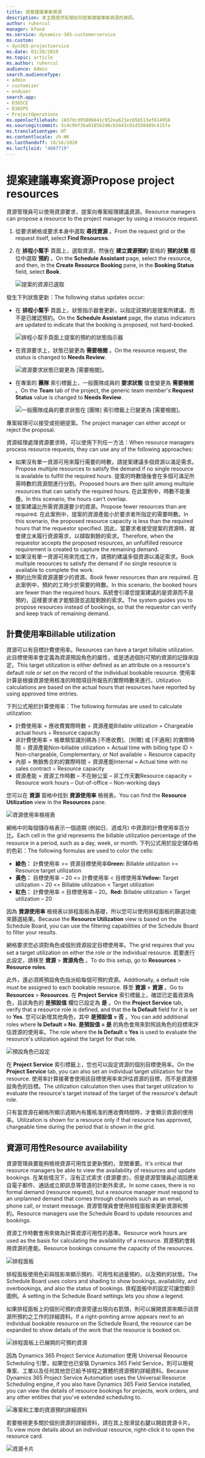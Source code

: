 ```yaml
---
title: 提案建議專案資源
description: 本主題提供有關如何提案建議專案資源的資訊。
author: ruhercul
manager: kfend
ms.service: dynamics-365-customerservice
ms.custom:
- dyn365-projectservice
ms.date: 03/28/2019
ms.topic: article
ms.author: ruhercul
audience: Admin
search.audienceType:
- admin
- customizer
- enduser
search.app:
- D365CE
- D365PS
- ProjectOperations
ms.openlocfilehash: 18d7dcd95806841c952ea621ec65b513ef614958
ms.sourcegitcommit: 5c4c9bf3ba018562d6cb3443c01d550489c415fa
ms.translationtype: HT
ms.contentlocale: zh-HK
ms.lasthandoff: 10/16/2020
ms.locfileid: "4087719"
---
```

# <a name="propose-project-resources"></a><span data-ttu-id="11aae-103">提案建議專案資源</span><span class="sxs-lookup"><span data-stu-id="11aae-103">Propose project resources</span></span>

<span data-ttu-id="11aae-104">資源管理員可以使用資源要求，提案向專案經理建議資源。</span><span class="sxs-lookup"><span data-stu-id="11aae-104">Resource managers can propose a resource to the project manager by using a resource request.</span></span>

1. <span data-ttu-id="11aae-105">從要求網格或要求本身中選取 **尋找資源** 。</span><span class="sxs-lookup"><span data-stu-id="11aae-105">From the request grid or the request itself, select **Find Resources**.</span></span>
2. <span data-ttu-id="11aae-106">在 **排程小幫手** 頁面上，選取資源，然後在 **建立資源預約** 窗格的 **預約狀態** 欄位中選取 **預約** 。</span><span class="sxs-lookup"><span data-stu-id="11aae-106">On the **Schedule Assistant** page, select the resource, and then, in the **Create Resource Booking** pane, in the **Booking Status** field, select **Book**.</span></span>

    ![提案的資源已選取](media/Resource-Management-image62.png)

<span data-ttu-id="11aae-108">發生下列狀態更新：</span><span class="sxs-lookup"><span data-stu-id="11aae-108">The following status updates occur:</span></span>

- <span data-ttu-id="11aae-109">在 **排程小幫手** 頁面上，狀態指示器會更新，以指定該預約是提案所建議，而不是已確認預約。</span><span class="sxs-lookup"><span data-stu-id="11aae-109">On the **Schedule Assistant** page, the status indicators are updated to indicate that the booking is proposed, not hard-booked.</span></span>

    ![排程小幫手頁面上提案的預約的狀態指示器](media/Resource-Management-image63.png)

- <span data-ttu-id="11aae-111">在資源要求上，狀態已變更為 **需要檢閱** 。</span><span class="sxs-lookup"><span data-stu-id="11aae-111">On the resource request, the status is changed to **Needs Review**.</span></span>

    ![資源要求狀態已變更為 [需要檢閱]。](media/Resource-Management-image64.png)

- <span data-ttu-id="11aae-113">在專案的 **團隊** 索引標籤上，一般團隊成員的 **要求狀態** 值會變更為 **需要檢閱** 。</span><span class="sxs-lookup"><span data-stu-id="11aae-113">On the **Team** tab of the project, the generic team member's **Request Status** value is changed to **Needs Review**.</span></span>

    ![一般團隊成員的要求狀態在 [團隊] 索引標籤上已變更為 [需要檢閱]。](media/Resource-Management-image48.png)

<span data-ttu-id="11aae-115">專案經理可以接受或拒絕提案。</span><span class="sxs-lookup"><span data-stu-id="11aae-115">The project manager can either accept or reject the proposal.</span></span>

<span data-ttu-id="11aae-116">資源經理處理資源要求時，可以使用下列任一方法：</span><span class="sxs-lookup"><span data-stu-id="11aae-116">When resource managers process resource requests, they can use any of the following approaches:</span></span>

- <span data-ttu-id="11aae-117">如果沒有單一資源可用來履行需要的時數，請提案建議多個資源以滿足需求。</span><span class="sxs-lookup"><span data-stu-id="11aae-117">Propose multiple resources to satisfy the demand if no single resource is available to fulfill the required hours.</span></span> <span data-ttu-id="11aae-118">提案的時數隨後會在多個可滿足所需時數的資源間進行分割。</span><span class="sxs-lookup"><span data-stu-id="11aae-118">Proposed hours are then split among multiple resources that can satisfy the required hours.</span></span> <span data-ttu-id="11aae-119">在此案例中，時數不能重疊。</span><span class="sxs-lookup"><span data-stu-id="11aae-119">In this scenario, the hours can't overlap.</span></span>
- <span data-ttu-id="11aae-120">提案建議比所需資源還要少的資源。</span><span class="sxs-lookup"><span data-stu-id="11aae-120">Propose fewer resources than are required.</span></span> <span data-ttu-id="11aae-121">在此案例中，提案的資源產能小於要求者所指定的需要時數。</span><span class="sxs-lookup"><span data-stu-id="11aae-121">In this scenario, the proposed resource capacity is less than the required hours that the requestor specified.</span></span> <span data-ttu-id="11aae-122">因此，當要求者接受提案的資源時，就會建立未履行資源需求，以擷取剩餘的索求。</span><span class="sxs-lookup"><span data-stu-id="11aae-122">Therefore, when the requestor accepts the proposed resources, an unfulfilled resource requirement is created to capture the remaining demand.</span></span>
- <span data-ttu-id="11aae-123">如果沒有單一資源可用來完成工作，請預約建議多個資源以滿足索求。</span><span class="sxs-lookup"><span data-stu-id="11aae-123">Book multiple resources to satisfy the demand if no single resource is available to complete the work.</span></span>
- <span data-ttu-id="11aae-124">預約比所需資源還要少的資源。</span><span class="sxs-lookup"><span data-stu-id="11aae-124">Book fewer resources than are required.</span></span> <span data-ttu-id="11aae-125">在此案例中，預約的工時少於需要的時數。</span><span class="sxs-lookup"><span data-stu-id="11aae-125">In this scenario, the booked hours are fewer than the required hours.</span></span> <span data-ttu-id="11aae-126">系統會引導您提案建議的是資源而不是預約，這樣要求者才能驗證並追蹤剩餘的索求。</span><span class="sxs-lookup"><span data-stu-id="11aae-126">The system guides you to propose resources instead of bookings, so that the requestor can verify and keep track of remaining demand.</span></span>

## <a name="billable-utilization"></a><span data-ttu-id="11aae-127">計費使用率</span><span class="sxs-lookup"><span data-stu-id="11aae-127">Billable utilization</span></span>

<span data-ttu-id="11aae-128">資源可以有目標計費使用率。</span><span class="sxs-lookup"><span data-stu-id="11aae-128">Resources can have a target billable utilization.</span></span> <span data-ttu-id="11aae-129">此目標使用率會定義為資源預設角色的屬性，或是透過個別可預約資源的記錄來設定。</span><span class="sxs-lookup"><span data-stu-id="11aae-129">This target utilization is either defined as an attribute on a resource's default role or set on the record of the individual bookable resource.</span></span> <span data-ttu-id="11aae-130">使用率計算是根據資源使用核准的時間項目所報告的實際時數來進行。</span><span class="sxs-lookup"><span data-stu-id="11aae-130">Utilization calculations are based on the actual hours that resources have reported by using approved time entries.</span></span>

<span data-ttu-id="11aae-131">下列公式用於計算使用率：</span><span class="sxs-lookup"><span data-stu-id="11aae-131">The following formulas are used to calculate utilization:</span></span>

- <span data-ttu-id="11aae-132">計費使用率 = 應收費實際時數 ÷ 資源產能</span><span class="sxs-lookup"><span data-stu-id="11aae-132">Billable utilization = Chargeable actual hours ÷ Resource capacity</span></span>
- <span data-ttu-id="11aae-133">非計費使用率 = 帳單類型識別碼為 [不應收費]、[附贈] 或 [不適用] 的實際時間 ÷ 資源產能</span><span class="sxs-lookup"><span data-stu-id="11aae-133">Non-billable utilization = Actual time with billing type ID = Non-chargeable, Complementary, or Not available ÷ Resource capacity</span></span>
- <span data-ttu-id="11aae-134">內部 = 無銷售合約的實際時間 ÷ 資源產能</span><span class="sxs-lookup"><span data-stu-id="11aae-134">Internal = Actual time with no sales contract ÷ Resource capacity</span></span>
- <span data-ttu-id="11aae-135">資源產能 = 資源工作時數 – 不在辦公室 – 非工作天數</span><span class="sxs-lookup"><span data-stu-id="11aae-135">Resource capacity = Resource work hours – Out-of-office – Non-working days</span></span>

<span data-ttu-id="11aae-136">您可以在 **資源** 窗格中找到 **資源使用率** 檢視表。</span><span class="sxs-lookup"><span data-stu-id="11aae-136">You can find the **Resource Utilization** view in the **Resources** pane.</span></span>

![資源使用率檢視表](media/Resource-Management-image65.png)

<span data-ttu-id="11aae-138">網格中的每個儲存格表示一個週期 (例如日、週或月) 中資源的計費使用率百分比。</span><span class="sxs-lookup"><span data-stu-id="11aae-138">Each cell in the grid represents the billable utilization percentage of the resource in a period, such as a day, week, or month.</span></span> <span data-ttu-id="11aae-139">下列公式用於設定儲存格的色彩：</span><span class="sxs-lookup"><span data-stu-id="11aae-139">The following formulas are used to color the cells:</span></span>

- <span data-ttu-id="11aae-140">**綠色：** 計費使用率 \>= 資源目標使用率</span><span class="sxs-lookup"><span data-stu-id="11aae-140">**Green:** Billable utilization \>= Resource target utilization</span></span>
- <span data-ttu-id="11aae-141">**黃色：** 目標使用率 – 20 \<= 計費使用率 \< 目標使用率</span><span class="sxs-lookup"><span data-stu-id="11aae-141">**Yellow:** Target utilization – 20 \<= Billable utilization \< Target utilization</span></span>
- <span data-ttu-id="11aae-142">**紅色：** 計費使用率 \< 目標使用率 – 20。</span><span class="sxs-lookup"><span data-stu-id="11aae-142">**Red:** Billable utilization \< Target utilization – 20</span></span>

<span data-ttu-id="11aae-143">因為 **資源使用率** 檢視表以排程面板為基礎，所以您可以使用排程面板的篩選功能來篩選結果。</span><span class="sxs-lookup"><span data-stu-id="11aae-143">Because the **Resource Utilization** view is based on the Schedule Board, you can use the filtering capabilities of the Schedule Board to filter your results.</span></span>

<span data-ttu-id="11aae-144">網格要求您必須對角色或個別資源設定目標使用率。</span><span class="sxs-lookup"><span data-stu-id="11aae-144">The grid requires that you set a target utilization on either the role or the individual resource.</span></span> <span data-ttu-id="11aae-145">若要進行此設定，請移至 **資源** \> **資源角色** 。</span><span class="sxs-lookup"><span data-stu-id="11aae-145">To do this setup, go to **Resources** \> **Resource roles**.</span></span>

<span data-ttu-id="11aae-146">此外，還必須將預設角色指派給每個可預約資源。</span><span class="sxs-lookup"><span data-stu-id="11aae-146">Additionally, a default role must be assigned to each bookable resource.</span></span> <span data-ttu-id="11aae-147">移至 **資源** \> **資源** 。</span><span class="sxs-lookup"><span data-stu-id="11aae-147">Go to **Resources** \> **Resources**.</span></span> <span data-ttu-id="11aae-148">在 **Project Service** 索引標籤上，確認已定義資源角色，且該角色的 **是預設值** 欄位已設定為 **是** 。</span><span class="sxs-lookup"><span data-stu-id="11aae-148">On the **Project Service** tab, verify that a resource role is defined, and that the **Is Default** field for it is set to **Yes**.</span></span> <span data-ttu-id="11aae-149">您可以新增其他角色，其中 **是預設值 = 否** 。</span><span class="sxs-lookup"><span data-stu-id="11aae-149">You can add additional roles where **Is Default = No**.</span></span> <span data-ttu-id="11aae-150">**是預設值 = 是** 的角色會用來對照該角色的目標來評估資源的使用率。</span><span class="sxs-lookup"><span data-stu-id="11aae-150">The role where the **Is Default = Yes** is used to evaluate the resource's utilization against the target for that role.</span></span>

![預設角色已設定](media/Resource-Management-image67.png)

<span data-ttu-id="11aae-152">在 **Project Service** 索引標籤上，您也可以設定資源的個別目標使用率。</span><span class="sxs-lookup"><span data-stu-id="11aae-152">On the **Project Service** tab, you can also set an individual target utilization for the resource.</span></span> <span data-ttu-id="11aae-153">使用率計算接著會使用該目標使用率來評估資源的目標，而不是資源預設角色的目標。</span><span class="sxs-lookup"><span data-stu-id="11aae-153">The utilization calculation then uses that target utilization to evaluate the resource's target instead of the target of the resource's default role.</span></span>

<span data-ttu-id="11aae-154">只有當資源在網格所顯示週期內有獲核准的應收費時間時，才會顯示資源的使用率。</span><span class="sxs-lookup"><span data-stu-id="11aae-154">Utilization is shown for a resource only if that resource has approved, chargeable time during the period that is shown in the grid.</span></span>

## <a name="resource-availability"></a><span data-ttu-id="11aae-155">資源可用性</span><span class="sxs-lookup"><span data-stu-id="11aae-155">Resource availability</span></span>

<span data-ttu-id="11aae-156">資源管理員要能夠檢視資源可用性並更新預約，至關重要。</span><span class="sxs-lookup"><span data-stu-id="11aae-156">It's critical that resource managers be able to view the availability of resources and update bookings.</span></span> <span data-ttu-id="11aae-157">在某些情況下，沒有正式索求 (資源要求)，但是資源管理員必須回應來自電子郵件、通話或立即訊息等管道的計劃外索求。</span><span class="sxs-lookup"><span data-stu-id="11aae-157">In some cases, there is no formal demand (resource request), but a resource manager must respond to an unplanned demand that comes through channels such as an email, phone call, or instant message.</span></span> <span data-ttu-id="11aae-158">資源管理員會使用排程面板來更新資源和預約。</span><span class="sxs-lookup"><span data-stu-id="11aae-158">Resource managers use the Schedule Board to update resources and bookings.</span></span>

<span data-ttu-id="11aae-159">資源工作時數會用來做為計算資源可用性的基準。</span><span class="sxs-lookup"><span data-stu-id="11aae-159">Resource work hours are used as the basis for calculating the availability of a resource.</span></span> <span data-ttu-id="11aae-160">資源預約會耗用資源的產能。</span><span class="sxs-lookup"><span data-stu-id="11aae-160">Resource bookings consume the capacity of the resources.</span></span>

![排程面板](media/Resource-Management-image68.png)

<span data-ttu-id="11aae-162">排程面板使用色彩與陰影來顯示預約、可用性和過量預約，以及預約的狀態。</span><span class="sxs-lookup"><span data-stu-id="11aae-162">The Schedule Board uses colors and shading to show bookings, availability, and overbookings, and also the status of bookings.</span></span> <span data-ttu-id="11aae-163">排程面板中的設定可讓您顯示圖例。</span><span class="sxs-lookup"><span data-stu-id="11aae-163">A setting in the Schedule Board settings lets you show a legend.</span></span>

<span data-ttu-id="11aae-164">如果排程面板上的個別可預約資源旁邊出現向右箭頭，則可以展開資源來顯示該資源所預約之工作的詳細資料。</span><span class="sxs-lookup"><span data-stu-id="11aae-164">If a right-pointing arrow appears next to an individual bookable resource on the Schedule Board, the resource can be expanded to show details of the work that the resource is booked on.</span></span>

![排程面板上已展開的可預約資源](media/Resource-Management-image69.png)

<span data-ttu-id="11aae-166">因為 Dynamics 365 Project Service Automation 使用 Universal Resource Scheduling 引擎，如果您也已安裝 Dynamics 365 Field Service，則可以檢視專案、工單以及任何其他您已給予排程之實體的資源預約詳細資料。</span><span class="sxs-lookup"><span data-stu-id="11aae-166">Because Dynamics 365 Project Service Automation uses the Universal Resource Scheduling engine, if you also have Dynamics 365 Field Service installed, you can view the details of resource bookings for projects, work orders, and any other entities that you've extended scheduling to.</span></span>

![專案和工單的資源預約詳細資料](media/Resource-Management-image70.png)

<span data-ttu-id="11aae-168">若要檢視更多關於個別資源的詳細資料，請在其上按滑鼠右鍵以開啟資源卡片。</span><span class="sxs-lookup"><span data-stu-id="11aae-168">To view more details about an individual resource, right-click it to open the resource card.</span></span>

![資源卡片](media/Resource-Management-image71.png)

